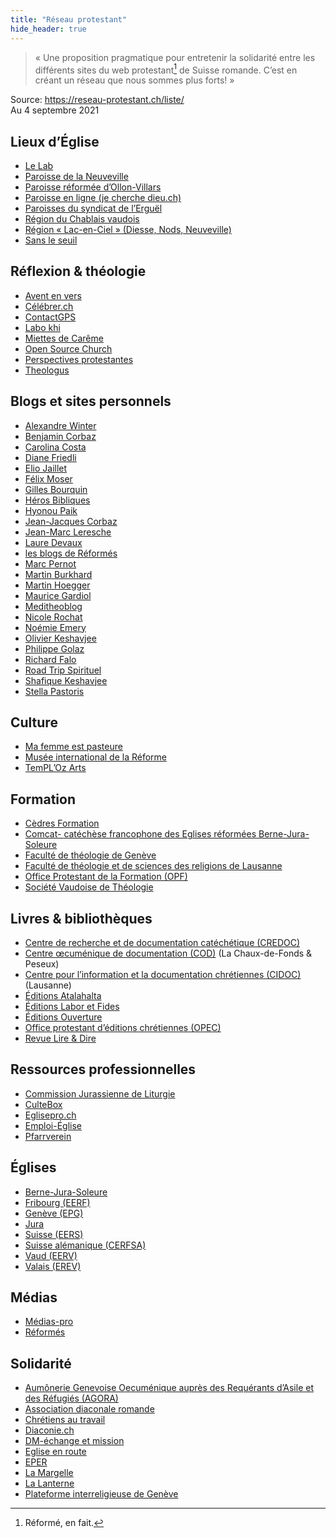 ```yaml
---
title: "Réseau protestant"
hide_header: true
---
```


> « Une proposition pragmatique pour entretenir la solidarité entre les différents sites du web protestant[^ref] de Suisse romande. C’est en créant un réseau que nous sommes plus forts! » 

[^ref]: Réformé, en fait.

<p>Source: <a href="https://reseau-protestant.ch/liste/">https://reseau-protestant.ch/liste/</a><br />
Au 4 septembre 2021</p>
<h2 id="lieux-deglise">Lieux d’Église</h2>
<ul>
<li><a href="http://lelab.church/">Le Lab</a></li>
<li><a href="https://paref2520.ch">Paroisse de la Neuveville</a></li>
<li><a href="https://ollonvillars.eerv.ch">Paroisse réformée d&rsquo;Ollon-Villars</a></li>
<li><a href="https://jecherchedieu.ch/">Paroisse en ligne (je cherche dieu.ch)</a></li>
<li><a href="https://www.referguel.ch">Paroisses du syndicat de l&rsquo;Erguël</a></li>
<li><a href="https://chablaisvaudois.eerv.ch/">Région du Chablais vaudois</a></li>
<li><a href="https://m.lac-en-ciel.ch">Région « Lac-en-Ciel » (Diesse, Nods, Neuveville)</a></li>
<li><a href="http://sansleseuil.ch/">Sans le seuil</a></li>
</ul>
<h2 id="reflexion--theologie">Réflexion &amp; théologie</h2>
<ul>
<li><a href="http://aventenvers.blogspot.com/">Avent en vers</a></li>
<li><a href="https://celebrer.ch/">Célébrer.ch</a></li>
<li><a href="https://www.contactgps.ch">ContactGPS</a></li>
<li><a href="https://labokhi.ch">Labo khi</a></li>
<li><a href="https://miettesdecareme.blogspot.com/">Miettes de Carême</a></li>
<li><a href="https://www.open-source.church/">Open Source Church</a></li>
<li><a href="http://perspectivesprotestantes.ch/">Perspectives protestantes</a></li>
<li><a href="https://theologus.ch/">Theologus</a></li>
</ul>
<h2 id="blogs-et-sites-personnels">Blogs et sites personnels</h2>
<ul>
<li><a href="https://lesensdelamarche.net/">Alexandre Winter</a></li>
<li><a href="https://carnetderoutedunpasteurpassionne.blogspot.com/">Benjamin Corbaz</a></li>
<li><a href="https://carolina-costa.com/">Carolina Costa</a></li>
<li><a href="https://dianefriedli.ch/">Diane Friedli</a></li>
<li><a href="https://eliojaillet.ch/">Elio Jaillet</a></li>
<li><a href="https://moser-felix.ch/">Félix Moser</a></li>
<li><a href="http://gillesbourquin.ch/">Gilles Bourquin</a></li>
<li><a href="https://heros-bibliques.ch/">Héros Bibliques</a></li>
<li><a href="https://potinsdivins.wordpress.com/">Hyonou Paik</a></li>
<li><a href="http://textesdejjcorbaz.blogspot.com/">Jean-Jacques Corbaz</a></li>
<li><a href="https://jeanmarcleresche.ch/">Jean-Marc Leresche</a></li>
<li><a href="https://lauredevaux.ch/">Laure Devaux</a></li>
<li><a href="https://www.reformes.ch/blogs">les blogs de Réformés</a></li>
<li><a href="http://marcpernot.net/">Marc Pernot</a></li>
<li><a href="https://coeuretmonde.wordpress.com/">Martin Burkhard</a></li>
<li><a href="https://martin.hoegger.org">Martin Hoegger</a></li>
<li><a href="http://resistanceetouverture.blog.tdg.ch/">Maurice Gardiol</a></li>
<li><a href="https://meditheoblog.wordpress.com/">Meditheoblog</a></li>
<li><a href="https://nicolerochat.ch/">Nicole Rochat</a></li>
<li><a href="http://pelerine-au-chocolat.blogspot.com/">Noémie Emery</a></li>
<li><a href="https://www.theologeek.ch/">Olivier Keshavjee</a></li>
<li><a href="https://philippegolaz.ch/">Philippe Golaz</a></li>
<li><a href="https://richardfalo.com">Richard Falo</a></li>
<li><a href="http://www.roadtripspirituel.ch/">Road Trip Spirituel</a></li>
<li><a href="https://skblog.ch">Shafique Keshavjee</a></li>
<li><a href="https://leblogduneveilleuse.blogspot.com/">Stella Pastoris</a></li>
</ul>
<h2 id="culture">Culture</h2>
<ul>
<li><a href="http://www.mafemmeestpasteure.ch/">Ma femme est pasteure</a></li>
<li><a href="https://www.musee-reforme.ch/">Musée international de la Réforme</a></li>
<li><a href="https://www.templozarts.ch/">TemPL&rsquo;Oz Arts</a></li>
</ul>
<h2 id="formation">Formation</h2>
<ul>
<li><a href="https://cedresformation.ch/">Cèdres Formation</a></li>
<li><a href="http://cate.ch">Comcat- </a><a href="http://cate.ch">catéchèse francophone des Eglises réformées Berne-Jura-Soleure</a></li>
<li><a href="https://www.unige.ch/theologie/">Faculté de théologie de Genève</a></li>
<li><a href="https://www.unil.ch/ftsr/">Faculté de théologie et de sciences des religions de Lausanne</a></li>
<li><a href="https://www.protestant-formation.ch/">Office Protestant de la Formation (OPF)</a></li>
<li><a href="https://svth.ch/">Société Vaudoise de Théologie</a></li>
</ul>
<h2 id="livre--bibliotheques">Livres &amp; bibliothèques</h2>
<ul>
<li><a href="https://www.mediatheque-cip.ch/mediatheque/Partenaires/CREDOC">Centre de recherche et de documentation catéchétique (CREDOC)</a></li>
<li><a href="https://www.cod-ne.ch/">Centre œcuménique de documentation (COD)</a> (La Chaux-de-Fonds &amp; Peseux)</li>
<li><a href="https://www.cidoc.ch/">Centre pour l’information et la documentation chrétiennes (CIDOC)</a> (Lausanne)</li>
<li><a href="https://editions-atalahalta.com/">Éditions Atalahalta</a></li>
<li><a href="https://www.laboretfides.com/">Éditions Labor et Fides</a></li>
<li><a href="https://editionsouverture.ch/">Éditions Ouverture</a></li>
<li><a href="https://www.protestant-edition.ch/">Office protestant d’éditions chrétiennes (OPEC)</a></li>
<li><a href="http://www.lire-et-dire.ch/">Revue Lire &amp; Dire</a></li>
</ul>
<h2 id="ressources-professionnelles">Ressources professionnelles</h2>
<ul>
<li><a href="https://celebrations.refbejuso.ch/">Commission Jurassienne de Liturgie</a></li>
<li><a href="https://cultebox.ch/">CulteBox</a></li>
<li><a href="https://eglisepro.ch/">Eglisepro.ch</a></li>
<li><a href="http://www.emploi-eglise.ch/">Emploi-Église</a></li>
<li><a href="https://www.pfarrverein.ch/">Pfarrverein</a></li>
</ul>
<h2 id="eglises">Églises</h2>
<ul>
<li><a href="http://www.refbejuso.ch/">Berne-Jura-Soleure</a></li>
<li><a href="https://www.ref-fr.ch/">Fribourg (EERF)</a></li>
<li><a href="https://epg.ch/">Genève (EPG)</a></li>
<li><a href="https://www.egliserefju.ch/">Jura</a></li>
<li><a href="https://www.evref.ch/">Suisse (EERS)</a></li>
<li><a href="http://cerfsa.ch/">Suisse alémanique (CERFSA)</a></li>
<li><a href="https://eerv.ch/">Vaud (EERV)</a></li>
<li><a href="https://erev.ch/">Valais (EREV)</a></li>
</ul>
<h2 id="medias">Médias</h2>
<ul>
<li><a href="https://www.mediaspro.ch/">Médias-pro</a></li>
<li><a href="https://www.reformes.ch/">Réformés</a></li>
</ul>
<h2 id="solidarite">Solidarité</h2>
<ul>
<li><a href="https://agora-asile.ch/">Aumônerie Genevoise Oecuménique auprès des Requérants d&rsquo;Asile et des Réfugiés (AGORA)</a></li>
<li><a href="https://diaconat.ch/">Association diaconale romande</a></li>
<li><a href="https://chretiensautravail.ch/">Chrétiens au travail</a></li>
<li><a href="https://www.diaconie.ch/">Diaconie.ch</a></li>
<li><a href="https://www.dmr.ch/">DM-échange et mission</a></li>
<li><a href="https://egliseenroute.ch/">Eglise en route</a></li>
<li><a href="https://www.eper.ch/">EPER</a></li>
<li><a href="https://la-margelle.ch/">La Margelle</a></li>
<li><a href="https://www.eren.ch/lanterne">La Lanterne</a></li>
<li><a href="http://www.interreligieux.ch/">Plateforme interreligieuse de Genève</a></li>
</ul>